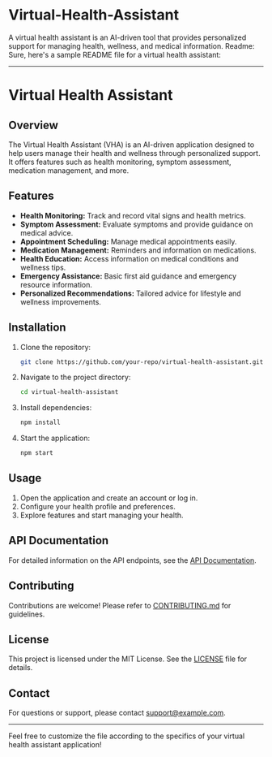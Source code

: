 # Virtual-Health-Assistant
A virtual health assistant is an AI-driven tool that provides personalized support for managing health, wellness, and medical information.
Readme:
Sure, here's a sample README file for a virtual health assistant:

---

# Virtual Health Assistant

## Overview

The Virtual Health Assistant (VHA) is an AI-driven application designed to help users manage their health and wellness through personalized support. It offers features such as health monitoring, symptom assessment, medication management, and more.

## Features

- **Health Monitoring:** Track and record vital signs and health metrics.
- **Symptom Assessment:** Evaluate symptoms and provide guidance on medical advice.
- **Appointment Scheduling:** Manage medical appointments easily.
- **Medication Management:** Reminders and information on medications.
- **Health Education:** Access information on medical conditions and wellness tips.
- **Emergency Assistance:** Basic first aid guidance and emergency resource information.
- **Personalized Recommendations:** Tailored advice for lifestyle and wellness improvements.

## Installation

1. Clone the repository:
   ```bash
   git clone https://github.com/your-repo/virtual-health-assistant.git
   ```
2. Navigate to the project directory:
   ```bash
   cd virtual-health-assistant
   ```
3. Install dependencies:
   ```bash
   npm install
   ```
4. Start the application:
   ```bash
   npm start
   ```

## Usage

1. Open the application and create an account or log in.
2. Configure your health profile and preferences.
3. Explore features and start managing your health.

## API Documentation

For detailed information on the API endpoints, see the [API Documentation](docs/api.md).

## Contributing

Contributions are welcome! Please refer to [CONTRIBUTING.md](CONTRIBUTING.md) for guidelines.

## License

This project is licensed under the MIT License. See the [LICENSE](LICENSE) file for details.

## Contact

For questions or support, please contact [support@example.com](mailto:support@example.com).

---

Feel free to customize the file according to the specifics of your virtual health assistant application!
